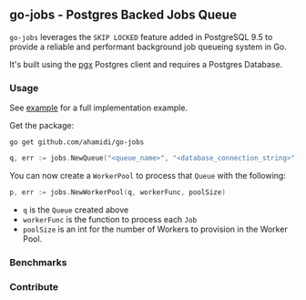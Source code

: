## go-jobs - Postgres Backed Jobs Queue

`go-jobs` leverages the `SKIP LOCKED` feature added in PostgreSQL 9.5 to provide a reliable and performant background job queueing system in Go.

It's built using the [pgx](https://github.com/jackc/pgx) Postgres client and requires a Postgres Database.


### Usage

See [example](/example) for a full implementation example.

Get the package:
```
go get github.com/ahamidi/go-jobs
```

```go
q, err := jobs.NewQueue("<queue_name>", "<database_connection_string>")

```

You can now create a `WorkerPool` to process that `Queue` with the following:
```go
p, err := jobs.NewWorkerPool(q, workerFunc, poolSize)
```

* `q` is the `Queue` created above
* `workerFunc` is the function to process each `Job`
* `poolSize` is an int for the number of Workers to provision in the Worker Pool.


### Benchmarks

### Contribute
